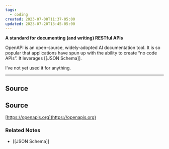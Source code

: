 ```yaml
---
tags:
  - coding
created: 2023-07-08T11:37-05:00
updated: 2023-07-20T13:45-05:00
---
```

**A standard for documenting (and writing) RESTful APIs**

OpenAPI is an open-source, widely-adopted AI documentation tool. It is so popular that applications have spun up with the ability to create “no code APIs”. It leverages [[JSON Schema]]. 

I’ve not yet used it for anything.

---

## Source

## Source

[https://openapis.org](https://openapis.org) 

### Related Notes
- [[JSON Schema]]